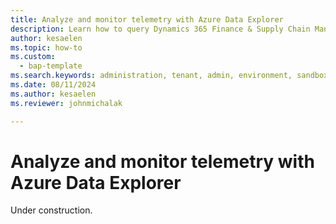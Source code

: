 ```yaml
---
title: Analyze and monitor telemetry with Azure Data Explorer
description: Learn how to query Dynamics 365 Finance & Supply Chain Management telemetry with Azure Data Explorer.  
author: kesaelen
ms.topic: how-to
ms.custom: 
  - bap-template
ms.search.keywords: administration, tenant, admin, environment, sandbox, telemetry
ms.date: 08/11/2024
ms.author: kesaelen
ms.reviewer: johnmichalak

---
```


# Analyze and monitor telemetry with Azure Data Explorer

Under construction.